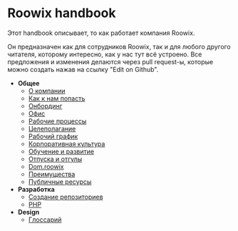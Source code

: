 # Roowix handbook

Этот handbook описывает, то как работает компания Roowix. 

Он предназначен как для сотрудников Roowix, так и для любого другого читателя, которому интересно, как у нас тут всё устроено. Все предложения и изменения делаются через pull request-ы, которые можно создать нажав на ссылку "Edit on Github".

* **Общее**
  * [О компании](http://handbook.roowix.ru/#/company)
  * [Как к нам попасть](http://handbook.roowix.ru/#/recruiting)
  * [Онбординг](http://handbook.roowix.ru/#/onboarding)
  * [Офис](http://handbook.roowix.ru/#/office)
  * [Рабочие процессы](http://handbook.roowix.ru/#/workprocess)
  * [Целеполагание](http://handbook.roowix.ru/#/okr)
  * [Рабочий график](http://handbook.roowix.ru/#/worktime)
  * [Корпоративная культура](http://handbook.roowix.ru/#/culture)
  * [Обучение и развитие](http://handbook.roowix.ru/#/prof_growth)
  * [Отпуска и отгулы](http://handbook.roowix.ru/#/vacations)
  * [Dom.roowix](http://handbook.roowix.ru/#/dom)
  * [Преимущества](http://handbook.roowix.ru/#/perks)
  * [Публичные ресурсы](http://handbook.roowix.ru/#/resources)
* **Разработка**
  * [Создание репозиториев](http://handbook.roowix.ru/#/dev/repositories)
  * [PHP](http://handbook.roowix.ru/#/dev/php)
* **Design**
  * [Глоссарий](http://handbook.roowix.ru/#/design/glossary)
